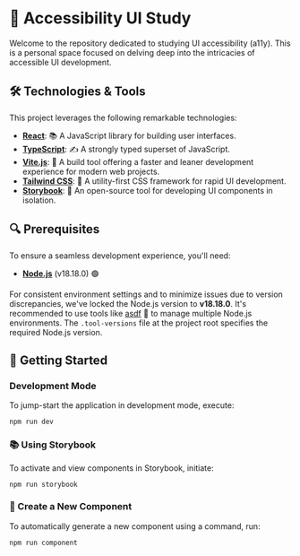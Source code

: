 # 🎨 Accessibility UI Study

Welcome to the repository dedicated to studying UI accessibility (a11y). This is a personal space focused on delving deep into the intricacies of accessible UI development.

## 🛠 Technologies & Tools

This project leverages the following remarkable technologies:

- **[React](https://react.dev/)**: 📚 A JavaScript library for building user interfaces.
- **[TypeScript](https://www.typescriptlang.org/)**: ✍️ A strongly typed superset of JavaScript.
- **[Vite.js](https://vitejs.dev/)**: 🚀 A build tool offering a faster and leaner development experience for modern web projects.
- **[Tailwind CSS](https://tailwindcss.com/)**: 🎨 A utility-first CSS framework for rapid UI development.
- **[Storybook](https://storybook.js.org/)**: 📖 An open-source tool for developing UI components in isolation.

## 🔍 Prerequisites

To ensure a seamless development experience, you'll need:

- **[Node.js](http://nodejs.org/)** (v18.18.0) 🟢 

For consistent environment settings and to minimize issues due to version discrepancies, we've locked the Node.js version to **v18.18.0**. It's recommended to use tools like [asdf](https://asdf-vm.com/) 🔄 to manage multiple Node.js environments. The `.tool-versions` file at the project root specifies the required Node.js version.

## 🚀 Getting Started

### Development Mode

To jump-start the application in development mode, execute:

```
npm run dev
```


### 📚 Using Storybook

To activate and view components in Storybook, initiate:

```
npm run storybook
```

### 🧩 Create a New Component

To automatically generate a new component using a command, run:

```
npm run component
```